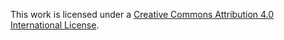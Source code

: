 This work is licensed under a [Creative Commons Attribution 4.0 International License](https://creativecommons.org/licenses/by/4.0/). 
